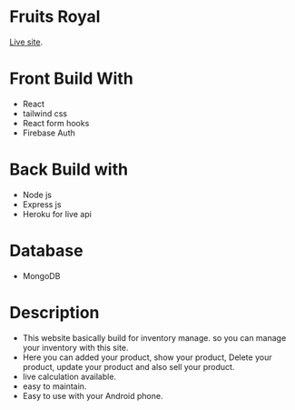 # Fruits Royal

[Live site](https://fruits-royal.web.app/).

# Front Build With
* React
* tailwind css
* React form hooks
* Firebase Auth
# Back Build with
* Node js
* Express js
* Heroku for live api
# Database
* MongoDB
# Description

* This website basically build for inventory manage. so you can manage your inventory with this site. 
* Here you can added your product, show your product, Delete your product, update your product and also sell your product.
* live calculation available.
* easy to maintain.
* Easy to use with your Android phone.
